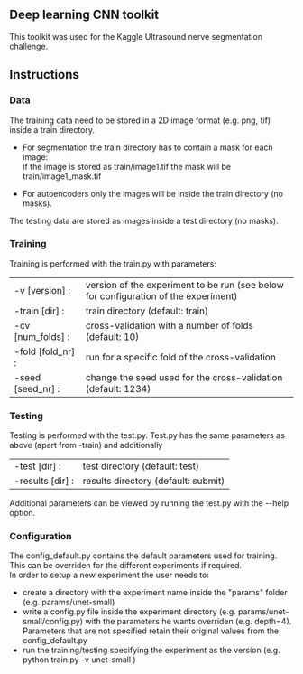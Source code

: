 ## Deep learning CNN toolkit 

This toolkit was used for the Kaggle Ultrasound nerve segmentation challenge.

## Instructions
### Data
The training data need to be stored in a 2D image format (e.g. png, tif) inside a train directory.

- For segmentation the train directory has to contain a mask for each image:  
  if the image is stored as train/image1.tif the mask will be train/image1_mask.tif
  
- For autoencoders only the images will be inside the train directory (no masks).

The testing data are stored as images inside a test directory (no masks).

### Training

Training is performed with the train.py with parameters:  
<table>
<tr><td>-v [version] : </td><td> version of the experiment to be run (see below for configuration of the experiment)</td></tr>
<tr><td>-train [dir] : </td><td> train directory (default: train)  
</td></tr><tr><td>-cv [num_folds] : </td><td> cross-validation with a number of folds (default: 10)  
</td></tr><tr><td>-fold [fold_nr] : </td><td> run for a specific fold of the cross-validation  
</td></tr><tr><td>-seed [seed_nr] : </td><td> change the seed used for the cross-validation (default: 1234)  
</td></tr></table>

### Testing

Testing is performed with the test.py. Test.py has the same parameters as above (apart from -train) and additionally
<table>
<tr><td>-test [dir] : </td><td> test directory (default: test)  
</td></tr><tr><td>-results [dir] : </td><td> results directory (default: submit)  
</td></tr></table>

Additional parameters can be viewed by running the test.py with the --help option.

### Configuration

The config_default.py contains the default parameters used for training.  
This can be overriden for the different experiments if required.  
In order to setup a new experiment the user needs to:  
- create a directory with the experiment name inside the "params" folder (e.g. params/unet-small)
- write a config.py file inside the experiment directory (e.g. params/unet-small/config.py) with the parameters he wants overriden (e.g. depth=4). Parameters that are not specified retain their original values from the config_default.py
- run the training/testing specifying the experiment as the version (e.g. python train.py -v unet-small )

